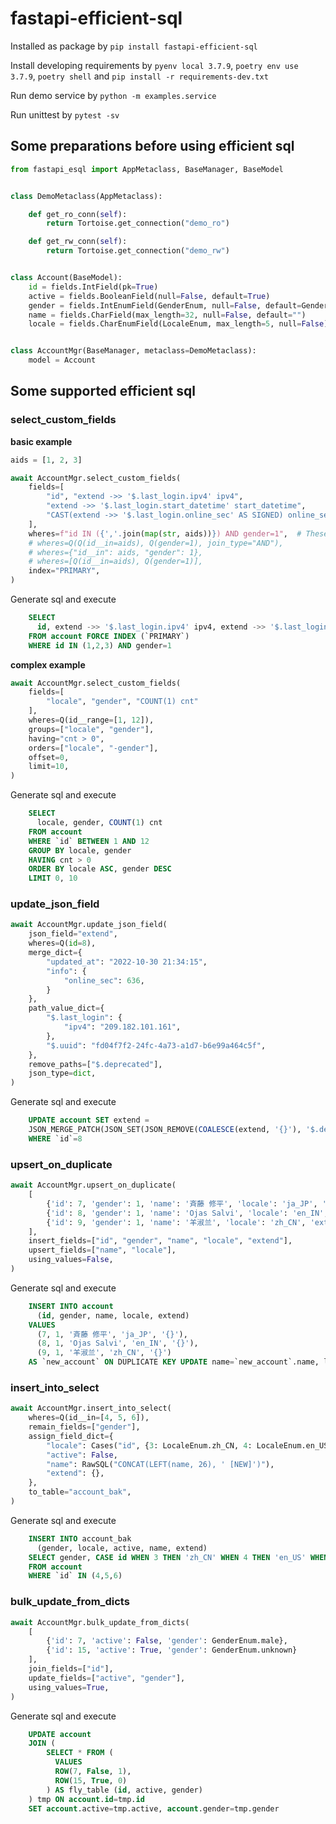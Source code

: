 # fastapi-efficient-sql

Installed as package by `pip install fastapi-efficient-sql`

Install developing requirements by `pyenv local 3.7.9`, `poetry env use 3.7.9`, `poetry shell` and `pip install -r requirements-dev.txt`

Run demo service by `python -m examples.service`

Run unittest by `pytest -sv`

## Some preparations before using efficient sql
```python
from fastapi_esql import AppMetaclass, BaseManager, BaseModel


class DemoMetaclass(AppMetaclass):

    def get_ro_conn(self):
        return Tortoise.get_connection("demo_ro")

    def get_rw_conn(self):
        return Tortoise.get_connection("demo_rw")


class Account(BaseModel):
    id = fields.IntField(pk=True)
    active = fields.BooleanField(null=False, default=True)
    gender = fields.IntEnumField(GenderEnum, null=False, default=GenderEnum.unknown)
    name = fields.CharField(max_length=32, null=False, default="")
    locale = fields.CharEnumField(LocaleEnum, max_length=5, null=False)


class AccountMgr(BaseManager, metaclass=DemoMetaclass):
    model = Account
```

## Some supported efficient sql
### **select_custom_fields**
**basic example**
```python
aids = [1, 2, 3]

await AccountMgr.select_custom_fields(
    fields=[
        "id", "extend ->> '$.last_login.ipv4' ipv4",
        "extend ->> '$.last_login.start_datetime' start_datetime",
        "CAST(extend ->> '$.last_login.online_sec' AS SIGNED) online_sec"
    ],
    wheres=f"id IN ({','.join(map(str, aids))}) AND gender=1",  # These 4 types of `wheres` are equal
    # wheres=Q(Q(id__in=aids), Q(gender=1), join_type="AND"),
    # wheres={"id__in": aids, "gender": 1},
    # wheres=[Q(id__in=aids), Q(gender=1)],
    index="PRIMARY",
)
```
Generate sql and execute
```sql
    SELECT
      id, extend ->> '$.last_login.ipv4' ipv4, extend ->> '$.last_login.start_datetime' start_datetime, CAST(extend ->> '$.last_login.online_sec' AS SIGNED) online_sec
    FROM account FORCE INDEX (`PRIMARY`)
    WHERE id IN (1,2,3) AND gender=1
```

**complex example**
```python
await AccountMgr.select_custom_fields(
    fields=[
        "locale", "gender", "COUNT(1) cnt"
    ],
    wheres=Q(id__range=[1, 12]),
    groups=["locale", "gender"],
    having="cnt > 0",
    orders=["locale", "-gender"],
    offset=0,
    limit=10,
)
```
Generate sql and execute
```sql
    SELECT
      locale, gender, COUNT(1) cnt
    FROM account
    WHERE `id` BETWEEN 1 AND 12
    GROUP BY locale, gender
    HAVING cnt > 0
    ORDER BY locale ASC, gender DESC
    LIMIT 0, 10
```

### **update_json_field**
```python
await AccountMgr.update_json_field(
    json_field="extend",
    wheres=Q(id=8),
    merge_dict={
        "updated_at": "2022-10-30 21:34:15",
        "info": {
            "online_sec": 636,
        }
    },
    path_value_dict={
        "$.last_login": {
            "ipv4": "209.182.101.161",
        },
        "$.uuid": "fd04f7f2-24fc-4a73-a1d7-b6e99a464c5f",
    },
    remove_paths=["$.deprecated"],
    json_type=dict,
)
```
Generate sql and execute
```sql
    UPDATE account SET extend =
    JSON_MERGE_PATCH(JSON_SET(JSON_REMOVE(COALESCE(extend, '{}'), '$.deprecated'), '$.last_login',CAST('{"ipv4": "209.182.101.161"}' AS JSON), '$.uuid','fd04f7f2-24fc-4a73-a1d7-b6e99a464c5f'), '{"updated_at": "2022-10-30 21:34:15", "info": {"online_sec": 636}}')
    WHERE `id`=8
```

### **upsert_on_duplicate**
```python
await AccountMgr.upsert_on_duplicate(
    [
        {'id': 7, 'gender': 1, 'name': '斉藤 修平', 'locale': 'ja_JP', 'extend': {}},
        {'id': 8, 'gender': 1, 'name': 'Ojas Salvi', 'locale': 'en_IN', 'extend': {}},
        {'id': 9, 'gender': 1, 'name': '羊淑兰', 'locale': 'zh_CN', 'extend': {}}
    ],
    insert_fields=["id", "gender", "name", "locale", "extend"],
    upsert_fields=["name", "locale"],
    using_values=False,
)
```
Generate sql and execute
```sql
    INSERT INTO account
      (id, gender, name, locale, extend)
    VALUES
      (7, 1, '斉藤 修平', 'ja_JP', '{}'),
      (8, 1, 'Ojas Salvi', 'en_IN', '{}'),
      (9, 1, '羊淑兰', 'zh_CN', '{}')
    AS `new_account` ON DUPLICATE KEY UPDATE name=`new_account`.name, locale=`new_account`.locale
```

### **insert_into_select**
```python
await AccountMgr.insert_into_select(
    wheres=Q(id__in=[4, 5, 6]),
    remain_fields=["gender"],
    assign_field_dict={
        "locale": Cases("id", {3: LocaleEnum.zh_CN, 4: LocaleEnum.en_US, 5: LocaleEnum.fr_FR}, default=""),
        "active": False,
        "name": RawSQL("CONCAT(LEFT(name, 26), ' [NEW]')"),
        "extend": {},
    },
    to_table="account_bak",
)
```
Generate sql and execute
```sql
    INSERT INTO account_bak
      (gender, locale, active, name, extend)
    SELECT gender, CASE id WHEN 3 THEN 'zh_CN' WHEN 4 THEN 'en_US' WHEN 5 THEN 'fr_FR' ELSE '' END locale, False active, CONCAT(LEFT(name, 26), ' [NEW]') name, '{}' extend
    FROM account
    WHERE `id` IN (4,5,6)
```

### **bulk_update_from_dicts**
```python
await AccountMgr.bulk_update_from_dicts(
    [
        {'id': 7, 'active': False, 'gender': GenderEnum.male},
        {'id': 15, 'active': True, 'gender': GenderEnum.unknown}
    ],
    join_fields=["id"],
    update_fields=["active", "gender"],
    using_values=True,
)
```
Generate sql and execute
```sql
    UPDATE account
    JOIN (
        SELECT * FROM (
          VALUES
          ROW(7, False, 1),
          ROW(15, True, 0)
        ) AS fly_table (id, active, gender)
    ) tmp ON account.id=tmp.id
    SET account.active=tmp.active, account.gender=tmp.gender
```
